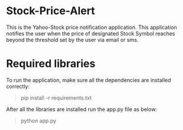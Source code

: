 # Stock-Price-Alert

This is the Yahoo-Stock price notification application. This application notifies the user when the price of designated Stock Symbol reaches beyond the threshold set by the user via email or sms.  

# Required libraries
To run the application, make sure all the dependencies are installed correctly:
> pip install -r requirements.txt

After all the libraries are installed run the app.py file as below:
> python app.py

